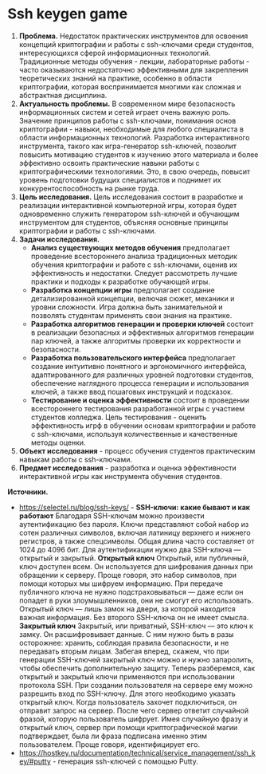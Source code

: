 # Ssh keygen game
1. **Проблема.**
   Недостаток практических инструментов для освоения концепций криптографии и работы с ssh-ключами среди студентов, интересующихся сферой информационных технологий. Традиционные методы обучения - лекции, лабораторные работы - часто оказываются недостаточно эффективными для закрепления теоретических знаний на практике, особенно в области криптографии, которая воспринимается многими как сложная и абстрактная дисциплина.
2. **Актуальность проблемы.**
   В современном мире безопасность информационных систем и сетей играет очень важную роль. Значение принципов работы с ssh-ключами, понимания основ криптографии - навыки, необходимые для любого специалиста в области информационных технологий. Разработка интерактивного инструмента, такого как игра-генератор ssh-ключей, позволит повысить мотивацию студентов к изучению этого материала и более эффективно освоить практические навыки работы с криптографическими технологиями. Это, в свою очередь, повысит уровень подготовки будущих специалистов и поднимет их конкурентоспособность на рынке труда.
3. **Цель исследования.**
   Цель исследования состоит в разработке и реализации интерактивной компьютерной игры, которая будет одновременно служить генератором ssh-ключей и обучающим инструментом для студентов, объясняя основные принципы криптографии и работы с ssh-ключами.
4. **Задачи исследования.**
   * **Анализ существующих методов обучения** предполагает проведение всестороннего анализа традиционных методик обучения криптографии и работе с ssh-ключами, оценив их эффективность и недостатки. Следует рассмотреть лучшие практики и подходы к разработке обучающей игры.
   * **Разработка концепции игры** предполагает создание детализированной концепции, велючая сюжет, механики и уровни сложности. Игра должна быть занимательной и позволять студентам применять свои знания на практике.
   * **Разработка алгоритмов генерации и проверки ключей** состоит в реализации безопасных и эффективных алгоритмов генерации пар ключей, а также алгоритмы проверки их корректности и безопасности.
   * **Разработка пользовательского интерфейса** предполагает создание интуитивно понятного и эргономичного интерфейса, адаптированного для различных уровней подготовки студентов, обеспечение наглядного процесса генерации и использования ключей, а также ввод пошаговых инструкций и подсказок.
   * **Тестирование и оценка эффективности** состоит в проведении всестороннего тестирования разработанной игры с участием студентов колледжа. Цель тестирования - оценить эффективность игрф в обучении основам криптографии и работе с ssh-ключами, используя количественные и качественные методы оценки.
5. **Объект исследования** - процесс обучения студентов практическим навыкам работы с ssh-ключами.
6. **Предмет исследования** - разработка и оценка эффективности интерактивной игры как инструмента обучения студентов.




**Источники.**
   * https://selectel.ru/blog/ssh-keys/ - **SSH-ключи: какие бывают и как работают**
Благодаря SSH-ключам можно произвести аутентификацию без пароля. Ключи представляют собой набор из сотен различных символов, включая латиницу верхнего и нижнего регистров, а также спецсимволы. Общая длина часто составляет от 1024 до 4096 бит. 
Для аутентификации нужно два SSH-ключа — открытый и закрытый. 
   **Открытый ключ**
   Открытый, или публичный, ключ доступен всем. Он используется для шифрования данных при обращении к серверу. Проще говоря, это набор символов, при помощи которых мы шифруем информацию. 
   При передаче публичного ключа не нужно подстраховываться — даже если он попадет в руки злоумышленников, они не смогут его использовать. Открытый ключ — лишь замок на двери, за которой находится важная информация. Без второго SSH-ключа он не имеет смысла. 
   **Закрытый ключ**
   Закрытый, или приватный, SSH-ключ — это ключ к замку. Он расшифровывает данные. С ним нужно быть в разы осторожнее: хранить, соблюдая правила безопасности, и не передавать вторым лицам. Забегая вперед, скажем, что при генерации SSH-ключей закрытый ключ можно и нужно       запаролить, чтобы обеспечить дополнительную защиту. 
   Теперь разберемся, как открытый и закрытый ключи применяются при использовании протокола SSH. 
   При создании пользователя на сервере ему можно разрешить вход по SSH-ключу. Для этого необходимо указать открытый ключ. Когда пользователь захочет подключиться, он отправит запрос на сервер. После чего сервер ответит случайной фразой, которую пользователь шифрует. Имея    случайную фразу и открытый ключ, сервер при помощи криптографической магии подтверждает, была ли фраза подписана именно этим пользователем. Проще говоря, идентифицирует его.
   * https://hostkey.ru/documentation/technical/service_management/ssh_key/#putty - генерация ssh-ключей с помощью Putty.
